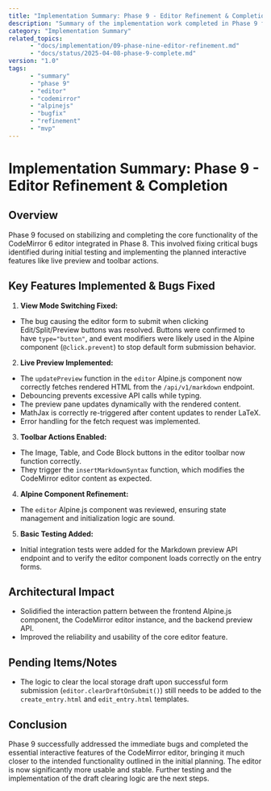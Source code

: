 ```yaml
---
title: "Implementation Summary: Phase 9 - Editor Refinement & Completion"
description: "Summary of the implementation work completed in Phase 9 for the Flask Journal MVP, focusing on fixing editor bugs and implementing core interactive features."
category: "Implementation Summary"
related_topics:
      - "docs/implementation/09-phase-nine-editor-refinement.md"
      - "docs/status/2025-04-08-phase-9-complete.md"
version: "1.0"
tags:
      - "summary"
      - "phase 9"
      - "editor"
      - "codemirror"
      - "alpinejs"
      - "bugfix"
      - "refinement"
      - "mvp"
---
```


# Implementation Summary: Phase 9 - Editor Refinement & Completion

## Overview

Phase 9 focused on stabilizing and completing the core functionality of the CodeMirror 6 editor integrated in Phase 8. This involved fixing critical bugs identified during initial testing and implementing the planned interactive features like live preview and toolbar actions.

## Key Features Implemented & Bugs Fixed

1.  **View Mode Switching Fixed:**
-   The bug causing the editor form to submit when clicking Edit/Split/Preview buttons was resolved. Buttons were confirmed to have `type="button"`, and event modifiers were likely used in the Alpine component (`@click.prevent`) to stop default form submission behavior.

2.  **Live Preview Implemented:**
-   The `updatePreview` function in the `editor` Alpine.js component now correctly fetches rendered HTML from the `/api/v1/markdown` endpoint.
-   Debouncing prevents excessive API calls while typing.
-   The preview pane updates dynamically with the rendered content.
-   MathJax is correctly re-triggered after content updates to render LaTeX.
-   Error handling for the fetch request was implemented.

3.  **Toolbar Actions Enabled:**
-   The Image, Table, and Code Block buttons in the editor toolbar now function correctly.
-   They trigger the `insertMarkdownSyntax` function, which modifies the CodeMirror editor content as expected.

4.  **Alpine Component Refinement:**
-   The `editor` Alpine.js component was reviewed, ensuring state management and initialization logic are sound.

5.  **Basic Testing Added:**
-   Initial integration tests were added for the Markdown preview API endpoint and to verify the editor component loads correctly on the entry forms.

## Architectural Impact

-   Solidified the interaction pattern between the frontend Alpine.js component, the CodeMirror editor instance, and the backend preview API.
-   Improved the reliability and usability of the core editor feature.

## Pending Items/Notes

-   The logic to clear the local storage draft upon successful form submission (`editor.clearDraftOnSubmit()`) still needs to be added to the `create_entry.html` and `edit_entry.html` templates.

## Conclusion

Phase 9 successfully addressed the immediate bugs and completed the essential interactive features of the CodeMirror editor, bringing it much closer to the intended functionality outlined in the initial planning. The editor is now significantly more usable and stable. Further testing and the implementation of the draft clearing logic are the next steps.